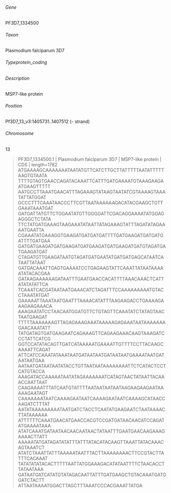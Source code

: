 ###### Gene
PF3D7_1334500
###### Taxon
Plasmodium falciparum 3D7
###### Typeprotein_coding
###### Description
MSP7-like protein
###### Position
Pf3D7_13_v3:1405731..1407512 (- strand)
###### Chromosome 
13

>PF3D7_1334500.1  | Plasmodium falciparum 3D7 | MSP7-like protein | CDS | length=1782
ATGAAAAGCAAAAAAATAATATGTTCATCTTGCTTATTTTTAATATTTTTAAGTGTAATA
TTTTGTAGTGAACCAGATACAAATTCATTTGATGAAAATGTAAAGAAGAATGAAGTTTTT
AATGCCTTAAATGAACATTTAGAAAGTATAAGTAATATCGTAAAAGTAAATATTATGGAT
GCCCTTTCAAATAACCCTTCGTTAATAAAAAAGACATACGAAGCTGTTGAAATAAATGAT
GATGATTATGTTCTGGAATATGTTGGGGATTCGACAGGAAAATATGGAGAGGGCTCTATA
TTCTATGATGAAAGTAAGAAATATAATTATAGAAAGTATTTAGATATAGAAAATGAATTA
CGAAATATGAAAGGTGAAGATGATGATGATTTTGATGAAGATGATGATGATTTTGATGAA
GATGATGAAGATGATGAAGATGATGAAGATGATGAAGATGATGTAGATGATGAAGATGAT
CTAGATGTTGAAGATAATGTAGATGATGAATATGATGATGAGCATAATCATAATTATAAT
GATGACAAATTGAGTGAAAATCCTGAGAAGTATTCAAATTATAATAAAAATATACACGAA
GATAAGAAAAAAGATAATTTGAATGAACCACATTTTAAACAAACTCATTATATATATTCA
TCAAATCACGATAATAATGAAACATCTAGATTTCCAAAAAAAAATGTACCTAAATATGAT
GAAAAATTAAATAATGAATTTAAAACATATTTAAGAAGACCTGAAAAGAAAGAAGAAACA
AAAGAATATCCTAACAATGGATGTTCTGTAGTTCAAATATCTATAGTAACTAATGAAGAT
TTTTTAAAAAAAGTTAGAGAAAGAAATAAAAAGAGAAATAATAAAAAAAGAACAAATATT
TATGATAGTGATGAAGAATCAGAAAGTTCAGAAGAAACAAGTAAAGATCCCTATTCATCG
GGTCCATATACAGTTGATCATAAAAATGAAAATTGTTTTCCTTACAAGCAAAATTCAGAT
ATTCATCCAAATATAAATAATGATAATAATGATAATAATGAAAATAATGATAATAATGAA
AATAATGATAATAATATACCTGTTAATAATAAAAAAAATTCTCATACTCCTCATGTACCA
AAAGATACCAAAAATAATATAGAAAAAAATCATAGTAACTATAATTACAAACCAATTAAT
CAAGAAAATTTATCAATGTATTTTAATAATAATAATAAGAAGAAGAATAAAAAGAATAGT
CAAAAAAATAATCAAAAGAATAATCAAAAGAATAATCAAAAGCATAACCAAGATCTTTAT
AATATAAAAAAAAATAATGATCTACCTCAATATGAAGAATCTAATAAAACTTATAAAAAA
ATTTTTTCAAATGAACATGAACCACGTCCGATGATAACAACATCCAGATATGAAAATAAA
ATATCAAATGATAATAACAACAATAACTATAATTTGAATGAACAAGAAAGAAAACTTATT
AAAAATATGATAGATATATTTATTTATACATACAAGTTAAATTATACAAACAGTAAATCT
ATATCTAAATTATTTAAAAATAATTTACTTAAAAAAAACTTCCGTACTTATTTCACAAAT
TATATATATACACTTTTTAATTATGGAAAGACATATAATTTTCTAACACCTTATAATAAA
GATAATGATCATATGTATAGACAATTATTTGATGAAGCTGTACAAATGATGGATCTACTT
ATTAATAAAATGGACTTAGCTTTAAATCCCACGAAATTATGA

